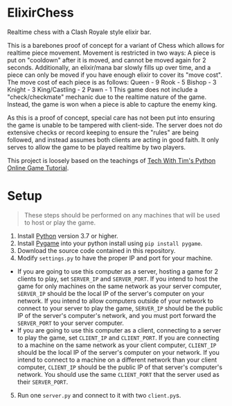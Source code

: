 # ElixirChess
Realtime chess with a Clash Royale style elixir bar.

This is a barebones proof of concept for a variant of Chess which allows for realtime piece movement. Movement is restricted in two ways: A piece is put on "cooldown" after it is moved, and cannot be moved again for 2 seconds. Additionally, an elixir/mana bar slowly fills up over time, and a piece can only be moved if you have enough elixir to cover its "move cost". The move cost of each piece is as follows:
Queen - 9
Rook - 5
Bishop - 3
Knight - 3
King/Castling - 2
Pawn - 1
This game does not include a "check/checkmate" mechanic due to the realtime nature of the game. Instead, the game is won when a piece is able to capture the enemy king.

As this is a proof of concept, special care has not been put into ensuring the game is unable to be tampered with client-side. The server does not do extensive checks or record keeping to ensure the "rules" are being followed, and instead assumes both clients are acting in good faith. It only serves to allow the game to be played realtime by two players.

This project is loosely based on the teachings of [Tech With Tim's Python Online Game Tutorial](https://www.youtube.com/playlist?list=PLzMcBGfZo4-kR7Rh-7JCVDN8lm3Utumvq).

# Setup
> These steps should be performed on any machines that will be used to host or play the game.
1. Install [Python](https://www.python.org/) version 3.7 or higher.
2. Install [Pygame](https://www.pygame.org/) into your python install using `pip install pygame`.
3. Download the source code contained in this repository.
4. Modify `settings.py` to have the proper IP and port for your machine.
- If you are going to use this computer as a server, hosting a game for 2 clients to play, set `SERVER_IP` and `SERVER_PORT`. If you intend to host the game for only machines on the same network as your server computer, `SERVER_IP` should be the local IP of the server's computer on your network. If you intend to allow computers outside of your network to connect to your server to play the game, `SERVER_IP` should be the public IP of the server's computer's network, and you must port forward the `SERVER_PORT` to your server computer.
- If you are going to use this computer as a client, connecting to a server to play the game, set `CLIENT_IP` and `CLIENT_PORT`. If you are connecting to a machine on the same network as your client computer, `CLIENT_IP` should be the local IP of the server's computer on your network. If you intend to connect to a machine on a different network than your client computer, `CLIENT_IP` should be the public IP of that server's computer's network. You should use the same `CLIENT_PORT` that the server used as their `SERVER_PORT`.
5. Run one `server.py` and connect to it with two `client.py`s.